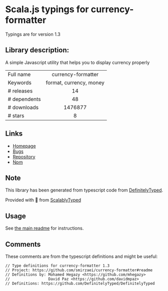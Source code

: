 
# Scala.js typings for currency-formatter

Typings are for version 1.3

## Library description:
A simple Javascript utility that helps you to display currency properly

|                    |                 |
| ------------------ | :-------------: |
| Full name          | currency-formatter |
| Keywords           | format, currency, money |
| # releases         | 14 |
| # dependents       | 48 |
| # downloads        | 1476877 |
| # stars            | 8 |

## Links
- [Homepage](https://github.com/smirzaei/currency-formatter#readme)
- [Bugs](https://github.com/smirzaei/currency-formatter/issues)
- [Repository](https://github.com/smirzaei/currency-formatter)
- [Npm](https://www.npmjs.com/package/currency-formatter)
    


## Note
This library has been generated from typescript code from [DefinitelyTyped](https://definitelytyped.org).

Provided with :purple_heart: from [ScalablyTyped](https://github.com/oyvindberg/ScalablyTyped)

## Usage
See [the main readme](../../readme.md) for instructions.

## Comments

These comments are from the typescript definitions and might be useful:
```
// Type definitions for currency-formatter 1.3
// Project: https://github.com/smirzaei/currency-formatter#readme
// Definitions by: Mohamed Hegazy <https://github.com/mhegazy>
//                 David Paz <https://github.com/davidmpaz>
// Definitions: https://github.com/DefinitelyTyped/DefinitelyTyped

```

